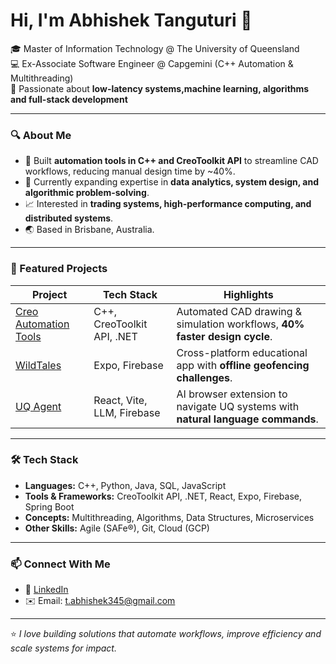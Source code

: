 # Hi, I'm Abhishek Tanguturi 👋

🎓 Master of Information Technology @ The University of Queensland  
💻 Ex-Associate Software Engineer @ Capgemini (C++ Automation & Multithreading)  
🚀 Passionate about **low-latency systems,machine learning, algorithms and full-stack development**  

---

### 🔍 About Me
- 🔧 Built **automation tools in C++ and CreoToolkit API** to streamline CAD workflows, reducing manual design time by ~40%.
- 🌱 Currently expanding expertise in **data analytics, system design, and algorithmic problem-solving**.
- 📈 Interested in **trading systems, high-performance computing, and distributed systems**.
- 🌏 Based in Brisbane, Australia.

---

### 🔗 Featured Projects
| Project | Tech Stack | Highlights |
|---------|-----------|------------|
| [Creo Automation Tools](https://github.com/abhishek-tanguturi/Creo-Automation-Tools) | C++, CreoToolkit API, .NET | Automated CAD drawing & simulation workflows, **40% faster design cycle**. |
| [WildTales](https://github.com/abhishek-tanguturi/WildTales) | Expo, Firebase | Cross-platform educational app with **offline geofencing challenges**. |
| [UQ Agent](https://github.com/abhishek-tanguturi/UQ-Agent) | React, Vite, LLM, Firebase | AI browser extension to navigate UQ systems with **natural language commands**. |

---

### 🛠️ Tech Stack
- **Languages:** C++, Python, Java, SQL, JavaScript  
- **Tools & Frameworks:** CreoToolkit API, .NET, React, Expo, Firebase, Spring Boot  
- **Concepts:** Multithreading, Algorithms, Data Structures, Microservices  
- **Other Skills:** Agile (SAFe®), Git, Cloud (GCP)  

---

### 📫 Connect With Me
- 💼 [LinkedIn](www.linkedin.com/in/abhishek-tanguturi-36501a167)  
- ✉️ Email: t.abhishek345@gmail.com  

---

⭐️ _I love building solutions that automate workflows, improve efficiency and scale systems for impact._
